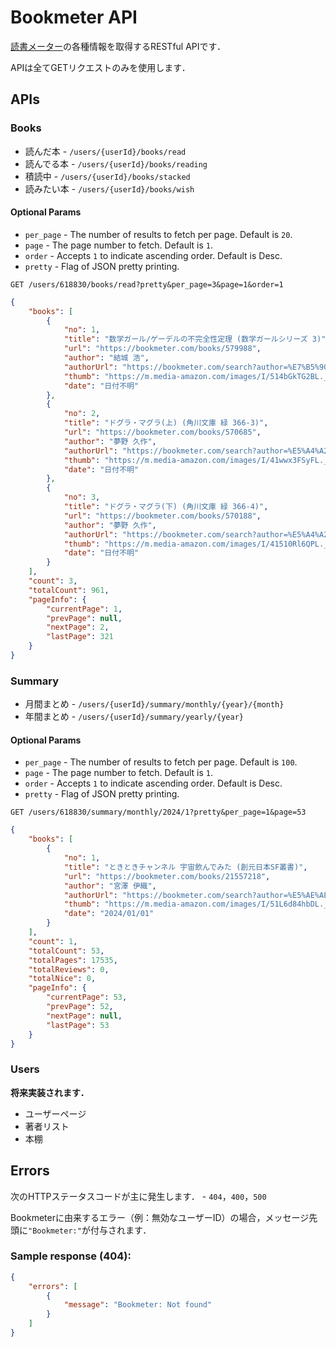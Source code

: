 # Bookmeter API

[読書メーター](https://bookmeter.com/)の各種情報を取得するRESTful APIです．

APIは全てGETリクエストのみを使用します．

## APIs

### Books

- 読んだ本 - `/users/{userId}/books/read`
- 読んでる本 - `/users/{userId}/books/reading`
- 積読中 - `/users/{userId}/books/stacked`
- 読みたい本 - `/users/{userId}/books/wish`

#### Optional Params

- `per_page` - The number of results to fetch per page. Default is `20`.
- `page` - The page number to fetch. Default is `1`.
- `order` - Accepts `1` to indicate ascending order. Default is Desc.
- `pretty` - Flag of JSON pretty printing.

```http
GET /users/618830/books/read?pretty&per_page=3&page=1&order=1
```

```json
{
	"books": [
		{
			"no": 1,
			"title": "数学ガール/ゲーデルの不完全性定理 (数学ガールシリーズ 3)",
			"url": "https://bookmeter.com/books/579988",
			"author": "結城 浩",
			"authorUrl": "https://bookmeter.com/search?author=%E7%B5%90%E5%9F%8E+%E6%B5%A9",
			"thumb": "https://m.media-amazon.com/images/I/514bGkTG2BL._SL500_.jpg",
			"date": "日付不明"
		},
		{
			"no": 2,
			"title": "ドグラ・マグラ(上) (角川文庫 緑 366-3)",
			"url": "https://bookmeter.com/books/570685",
			"author": "夢野 久作",
			"authorUrl": "https://bookmeter.com/search?author=%E5%A4%A2%E9%87%8E+%E4%B9%85%E4%BD%9C",
			"thumb": "https://m.media-amazon.com/images/I/41wwx3FSyFL._SL500_.jpg",
			"date": "日付不明"
		},
		{
			"no": 3,
			"title": "ドグラ・マグラ(下) (角川文庫 緑 366-4)",
			"url": "https://bookmeter.com/books/570188",
			"author": "夢野 久作",
			"authorUrl": "https://bookmeter.com/search?author=%E5%A4%A2%E9%87%8E+%E4%B9%85%E4%BD%9C",
			"thumb": "https://m.media-amazon.com/images/I/41510Rl6QPL._SL500_.jpg",
			"date": "日付不明"
		}
	],
	"count": 3,
	"totalCount": 961,
	"pageInfo": {
		"currentPage": 1,
		"prevPage": null,
		"nextPage": 2,
		"lastPage": 321
	}
}
```

### Summary

- 月間まとめ - `/users/{userId}/summary/monthly/{year}/{month}`
- 年間まとめ - `/users/{userId}/summary/yearly/{year}`

#### Optional Params

- `per_page` - The number of results to fetch per page. Default is `100`.
- `page` - The page number to fetch. Default is `1`.
- `order` - Accepts `1` to indicate ascending order. Default is Desc.
- `pretty` - Flag of JSON pretty printing.

```http
GET /users/618830/summary/monthly/2024/1?pretty&per_page=1&page=53
```

```json
{
	"books": [
		{
			"no": 1,
			"title": "ときときチャンネル 宇宙飲んでみた (創元日本SF叢書)",
			"url": "https://bookmeter.com/books/21557218",
			"author": "宮澤 伊織",
			"authorUrl": "https://bookmeter.com/search?author=%E5%AE%AE%E6%BE%A4+%E4%BC%8A%E7%B9%94",
			"thumb": "https://m.media-amazon.com/images/I/51L6d84hbDL._SL500_.jpg",
			"date": "2024/01/01"
		}
	],
	"count": 1,
	"totalCount": 53,
	"totalPages": 17535,
	"totalReviews": 0,
	"totalNice": 0,
	"pageInfo": {
		"currentPage": 53,
		"prevPage": 52,
		"nextPage": null,
		"lastPage": 53
	}
}
```

### Users

**将来実装されます．**

- ユーザーページ
- 著者リスト
- 本棚

## Errors

次のHTTPステータスコードが主に発生します． - `404`，`400`，`500`

Bookmeterに由来するエラー（例：無効なユーザーID）の場合，メッセージ先頭に`"Bookmeter:"`が付与されます．

### Sample response (404):

```json
{
	"errors": [
		{
			"message": "Bookmeter: Not found"
		}
	]
}
```
